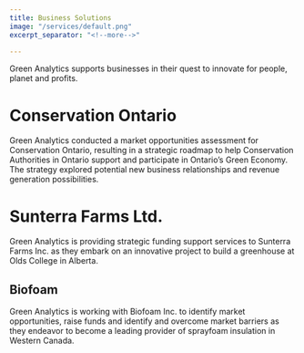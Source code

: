 ```yaml
---
title: Business Solutions
image: "/services/default.png"
excerpt_separator: "<!--more-->"

---
```

Green Analytics supports businesses in their quest to innovate for people, planet and profits.
<!--more-->

# Conservation Ontario

Green Analytics conducted a market opportunities assessment for Conservation Ontario, resulting in a strategic roadmap to help Conservation Authorities in Ontario support and participate in Ontario’s Green Economy. The strategy explored potential new business relationships and revenue generation possibilities.

# Sunterra Farms Ltd.

Green Analytics is providing strategic funding support services to Sunterra Farms Inc. as they embark on an innovative project to build a greenhouse at Olds College in Alberta.

## Biofoam

Green Analytics is working with Biofoam Inc. to identify market opportunities, raise funds and identify and overcome market barriers as they endeavor to become a leading provider of sprayfoam insulation in Western Canada.
